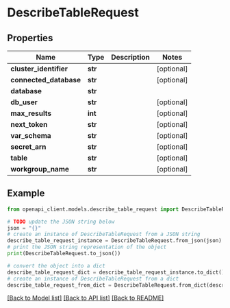 # DescribeTableRequest


## Properties

Name | Type | Description | Notes
------------ | ------------- | ------------- | -------------
**cluster_identifier** | **str** |  | [optional] 
**connected_database** | **str** |  | [optional] 
**database** | **str** |  | 
**db_user** | **str** |  | [optional] 
**max_results** | **int** |  | [optional] 
**next_token** | **str** |  | [optional] 
**var_schema** | **str** |  | [optional] 
**secret_arn** | **str** |  | [optional] 
**table** | **str** |  | [optional] 
**workgroup_name** | **str** |  | [optional] 

## Example

```python
from openapi_client.models.describe_table_request import DescribeTableRequest

# TODO update the JSON string below
json = "{}"
# create an instance of DescribeTableRequest from a JSON string
describe_table_request_instance = DescribeTableRequest.from_json(json)
# print the JSON string representation of the object
print(DescribeTableRequest.to_json())

# convert the object into a dict
describe_table_request_dict = describe_table_request_instance.to_dict()
# create an instance of DescribeTableRequest from a dict
describe_table_request_from_dict = DescribeTableRequest.from_dict(describe_table_request_dict)
```
[[Back to Model list]](../README.md#documentation-for-models) [[Back to API list]](../README.md#documentation-for-api-endpoints) [[Back to README]](../README.md)


